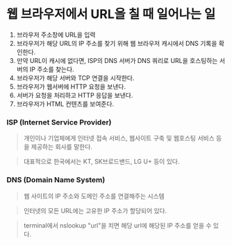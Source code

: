 웹 브라우저에서 URL을 칠 때 일어나는 일
=======================================

1. 브라우저 주소창에 URL을 입력
2. 브라우저가 해당 URL의 IP 주소를 찾기 위해 웹 브라우저 캐시에서 DNS 기록을 확인한다.
3. 만약 URL이 캐시에 없다면, ISP의 DNS 서버가 DNS 쿼리로 URL을 호스팅하는 서버의 IP 주소를 찾는다.
4. 브라우저가 해당 서버와 TCP 연결을 시작한다.
5. 브라우저가 웹서버에 HTTP 요청을 보낸다.
6. 서버가 요청을 처리하고 HTTP 응답을 보낸다.
7. 브라우저가 HTML 컨텐츠를 보여준다.

### ISP (Internet Service Provider)

> 개인이나 기업체에게 인터넷 접속 서비스, 웹사이트 구축 및 웹호스팅 서비스 등을 제공하는 회사를 말한다. 

> 대표적으로 한국에서는 KT, SK브로드밴드, LG U+ 등이 있다. 

### DNS (Domain Name System)

> 웹 사이트의 IP 주소와 도메인 주소를 연결해주는 시스템

> 인터넷의 모든 URL에는 고유한 IP 주소가 할당되어 있다.

> terminal에서 nslookup "url"을 치면 해당 url에 해당된 IP 주소를 얻을 수 있다.

